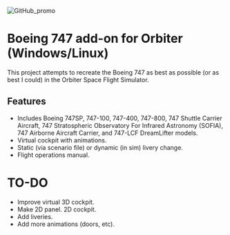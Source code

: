 ![GitHub_promo](https://github.com/MatiasSaibene/Boeing747_orbiter_addon/assets/141702554/b15f4bfd-4eda-429e-9e52-9c9b66d2bcff)

# Boeing 747 add-on for Orbiter (Windows/Linux)

This project attempts to recreate the Boeing 747 as best as possible (or as best I could) in the Orbiter Space Flight Simulator.

## Features

 - Includes Boeing 747SP, 747-100, 747-400, 747-800, 747 Shuttle Carrier Aircraft, 747 Stratospheric Observatory For Infrared Astronomy (SOFIA), 747 Airborne Aircraft Carrier, and 747-LCF
   DreamLifter models.
 - Virtual cockpit with animations.
 - Static (via scenario file) or dynamic (in sim) livery change.
 - Flight operations manual.

# TO-DO

 - Improve virtual 3D cockpit.
 - Make 2D panel. 2D cockpit.
 - Add liveries.
 - Add more animations (doors, etc).

